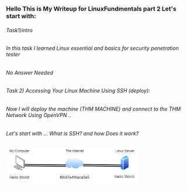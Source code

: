 ### Hello This is My Writeup for LinuxFundmentals part 2  Let's start with: 
###### Task1)intro 
###### In this task  I learned Linux essential and basics for security penetration tester  
###### No Answer Needed   
###### Task 2) Accessing Your Linux Machine Using SSH (deploy):  
###### Now I will deploy the machine (THM MACHINE) and connect to the THM Network Using OpenVPN ..
###### Let's start with ... What is SSH?  and how Does it work?  
![ssh](/ssh.png) 
###### 
###### 
###### 
######  
###### 
###### 
###### 
###### 
###### 
###### 
###### 
######  
######  
